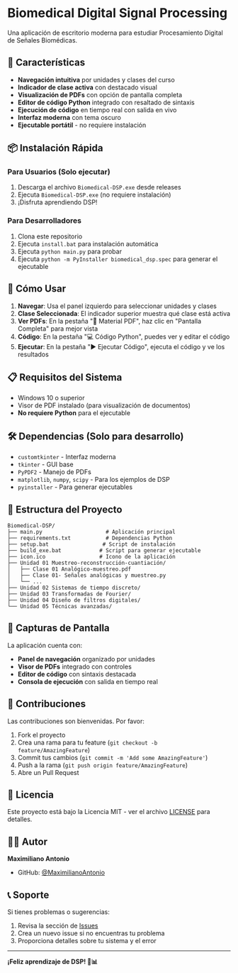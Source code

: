 # Biomedical Digital Signal Processing

Una aplicación de escritorio moderna para estudiar Procesamiento Digital de Señales Biomédicas.

## 🚀 Características

- **Navegación intuitiva** por unidades y clases del curso
- **Indicador de clase activa** con destacado visual
- **Visualización de PDFs** con opción de pantalla completa
- **Editor de código Python** integrado con resaltado de sintaxis
- **Ejecución de código** en tiempo real con salida en vivo
- **Interfaz moderna** con tema oscuro
- **Ejecutable portátil** - no requiere instalación

## 📦 Instalación Rápida

### Para Usuarios (Solo ejecutar)

1. Descarga el archivo `Biomedical-DSP.exe` desde releases
2. Ejecuta `Biomedical-DSP.exe` (no requiere instalación)
3. ¡Disfruta aprendiendo DSP!

### Para Desarrolladores

1. Clona este repositorio
2. Ejecuta `install.bat` para instalación automática
3. Ejecuta `python main.py` para probar
4. Ejecuta `python -m PyInstaller biomedical_dsp.spec` para generar el ejecutable

## 🎯 Cómo Usar

1. **Navegar**: Usa el panel izquierdo para seleccionar unidades y clases
2. **Clase Seleccionada**: El indicador superior muestra qué clase está activa
3. **Ver PDFs**: En la pestaña "📄 Material PDF", haz clic en "Pantalla Completa" para mejor vista
4. **Código**: En la pestaña "💻 Código Python", puedes ver y editar el código
5. **Ejecutar**: En la pestaña "▶️ Ejecutar Código", ejecuta el código y ve los resultados

## 📋 Requisitos del Sistema

- Windows 10 o superior
- Visor de PDF instalado (para visualización de documentos)
- **No requiere Python** para el ejecutable

## 🛠️ Dependencias (Solo para desarrollo)

- `customtkinter` - Interfaz moderna
- `tkinter` - GUI base
- `PyPDF2` - Manejo de PDFs
- `matplotlib`, `numpy`, `scipy` - Para los ejemplos de DSP
- `pyinstaller` - Para generar ejecutables

## 📁 Estructura del Proyecto

```
Biomedical-DSP/
├── main.py                    # Aplicación principal
├── requirements.txt           # Dependencias Python
├── setup.bat                 # Script de instalación
├── build_exe.bat            # Script para generar ejecutable
├── icon.ico                 # Icono de la aplicación
├── Unidad 01 Muestreo-reconstrucción-cuantiación/
│   ├── Clase 01 Analógico-muestreo.pdf
│   ├── Clase 01- Señales analógicas y muestreo.py
│   └── ...
├── Unidad 02 Sistemas de tiempo discreto/
├── Unidad 03 Transformadas de Fourier/
├── Unidad 04 Diseño de filtros digitales/
└── Unidad 05 Técnicas avanzadas/
```

## 🎨 Capturas de Pantalla

La aplicación cuenta con:
- **Panel de navegación** organizado por unidades
- **Visor de PDFs** integrado con controles
- **Editor de código** con sintaxis destacada
- **Consola de ejecución** con salida en tiempo real

## 🤝 Contribuciones

Las contribuciones son bienvenidas. Por favor:

1. Fork el proyecto
2. Crea una rama para tu feature (`git checkout -b feature/AmazingFeature`)
3. Commit tus cambios (`git commit -m 'Add some AmazingFeature'`)
4. Push a la rama (`git push origin feature/AmazingFeature`)
5. Abre un Pull Request

## 📝 Licencia

Este proyecto está bajo la Licencia MIT - ver el archivo [LICENSE](LICENSE) para detalles.

## 👨‍💻 Autor

**Maximiliano Antonio**
- GitHub: [@MaximilianoAntonio](https://github.com/MaximilianoAntonio)

## 📞 Soporte

Si tienes problemas o sugerencias:
1. Revisa la sección de [Issues](https://github.com/MaximilianoAntonio/Biomedical-DSP/issues)
2. Crea un nuevo issue si no encuentras tu problema
3. Proporciona detalles sobre tu sistema y el error

---

**¡Feliz aprendizaje de DSP! 🧠📊**
